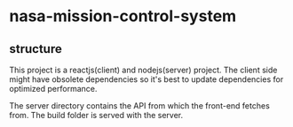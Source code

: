 # nasa-mission-control-system
## structure
This project is a reactjs(client) and nodejs(server) project. The client side might have obsolete dependencies so it's best to update dependencies for optimized performance.

The server directory contains the API from which the front-end fetches from. The build folder is served with the server. 
